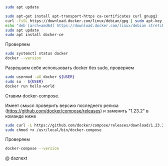 ```bash
sudo apt update

sudo apt-get install apt-transport-https ca-certificates curl gnupg2 
curl -fsSL https://download.docker.com/linux/debian/gpg | sudo apt-key add -
echo "deb [arch=amd64] https://download.docker.com/linux/debian stretch stable" | sudo tee -a /etc/apt/sources.list
sudo apt update
sudo apt install docker-ce
```

Проверяем
```bash
sudo systemctl status docker
docker --version
```



Разрешаем себе использовать docker без sudo, проверяем
```bash
sudo usermod -aG docker ${USER}
sudo su - ${USER}
docker run hello-world
```

Ставим docker-compose.

Имеет смысл проверить версию последнего релиза (https://github.com/docker/compose/releases) и заменить "1.23.2" в команде ниже

```bash
sudo curl -L https://github.com/docker/compose/releases/download/1.23.2/docker-compose-Linux-x86_64 -o /usr/local/bin/docker-compose
sudo chmod +x /usr/local/bin/docker-compose
```

Проверяем
```bash
docker-compose --version
```

@ daznext

